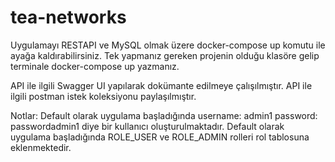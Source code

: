 # tea-networks

Uygulamayı RESTAPI ve MySQL olmak üzere docker-compose up komutu ile ayağa kaldırabilirsiniz.
Tek yapmanız gereken projenin olduğu klasöre gelip terminale docker-compose up yazmanız.

API ile ilgili Swagger UI yapılarak dokümante edilmeye çalışılmıştır.
API ile ilgili postman istek koleksiyonu paylaşılmıştır.

Notlar:
  Default olarak uygulama başladığında username: admin1 password: passwordadmin1 diye bir kullanıcı oluşturulmaktadır.
  Default olarak uygulama başladığında ROLE_USER ve ROLE_ADMIN rolleri rol tablosuna eklenmektedir.
  
